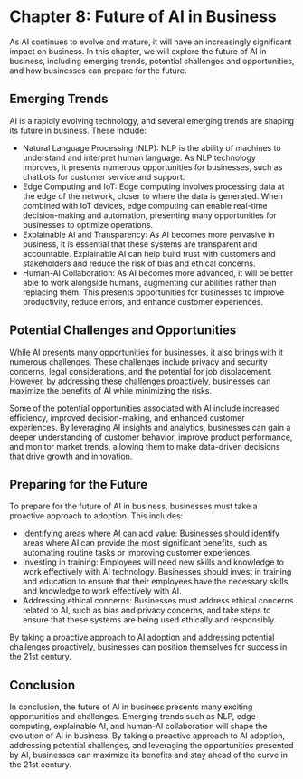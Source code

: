 Chapter 8: Future of AI in Business
===================================

As AI continues to evolve and mature, it will have an increasingly significant impact on business. In this chapter, we will explore the future of AI in business, including emerging trends, potential challenges and opportunities, and how businesses can prepare for the future.

Emerging Trends
---------------

AI is a rapidly evolving technology, and several emerging trends are shaping its future in business. These include:

* Natural Language Processing (NLP): NLP is the ability of machines to understand and interpret human language. As NLP technology improves, it presents numerous opportunities for businesses, such as chatbots for customer service and support.
* Edge Computing and IoT: Edge computing involves processing data at the edge of the network, closer to where the data is generated. When combined with IoT devices, edge computing can enable real-time decision-making and automation, presenting many opportunities for businesses to optimize operations.
* Explainable AI and Transparency: As AI becomes more pervasive in business, it is essential that these systems are transparent and accountable. Explainable AI can help build trust with customers and stakeholders and reduce the risk of bias and ethical concerns.
* Human-AI Collaboration: As AI becomes more advanced, it will be better able to work alongside humans, augmenting our abilities rather than replacing them. This presents opportunities for businesses to improve productivity, reduce errors, and enhance customer experiences.

Potential Challenges and Opportunities
--------------------------------------

While AI presents many opportunities for businesses, it also brings with it numerous challenges. These challenges include privacy and security concerns, legal considerations, and the potential for job displacement. However, by addressing these challenges proactively, businesses can maximize the benefits of AI while minimizing the risks.

Some of the potential opportunities associated with AI include increased efficiency, improved decision-making, and enhanced customer experiences. By leveraging AI insights and analytics, businesses can gain a deeper understanding of customer behavior, improve product performance, and monitor market trends, allowing them to make data-driven decisions that drive growth and innovation.

Preparing for the Future
------------------------

To prepare for the future of AI in business, businesses must take a proactive approach to adoption. This includes:

* Identifying areas where AI can add value: Businesses should identify areas where AI can provide the most significant benefits, such as automating routine tasks or improving customer experiences.
* Investing in training: Employees will need new skills and knowledge to work effectively with AI technology. Businesses should invest in training and education to ensure that their employees have the necessary skills and knowledge to work effectively with AI.
* Addressing ethical concerns: Businesses must address ethical concerns related to AI, such as bias and privacy concerns, and take steps to ensure that these systems are being used ethically and responsibly.

By taking a proactive approach to AI adoption and addressing potential challenges proactively, businesses can position themselves for success in the 21st century.

Conclusion
----------

In conclusion, the future of AI in business presents many exciting opportunities and challenges. Emerging trends such as NLP, edge computing, explainable AI, and human-AI collaboration will shape the evolution of AI in business. By taking a proactive approach to AI adoption, addressing potential challenges, and leveraging the opportunities presented by AI, businesses can maximize its benefits and stay ahead of the curve in the 21st century.
